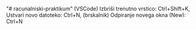 "# racunalniski-praktikum" 
(VSCode) Izbriši trenutno vrstico: Ctrl+Shift+K, Ustvari novo datoteko: Ctrl+N, (brskalnik) Odpiranje novega okna (New): Ctrl+N
